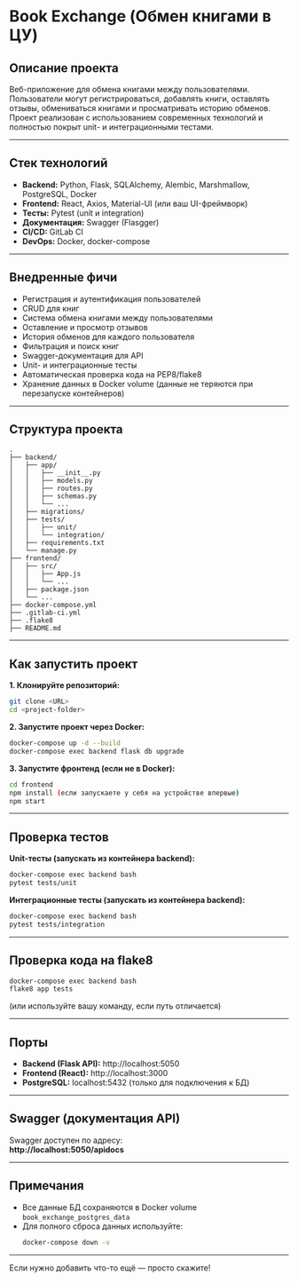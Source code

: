 # Book Exchange (Обмен книгами в ЦУ)

## Описание проекта

Веб-приложение для обмена книгами между пользователями. Пользователи могут регистрироваться, добавлять книги, оставлять отзывы, обмениваться книгами и просматривать историю обменов. Проект реализован с использованием современных технологий и полностью покрыт unit- и интеграционными тестами.

---

## Стек технологий

- **Backend:** Python, Flask, SQLAlchemy, Alembic, Marshmallow, PostgreSQL, Docker
- **Frontend:** React, Axios, Material-UI (или ваш UI-фреймворк)
- **Тесты:** Pytest (unit и integration)
- **Документация:** Swagger (Flasgger)
- **CI/CD:** GitLab CI
- **DevOps:** Docker, docker-compose

---

## Внедренные фичи

- Регистрация и аутентификация пользователей
- CRUD для книг
- Система обмена книгами между пользователями
- Оставление и просмотр отзывов
- История обменов для каждого пользователя
- Фильтрация и поиск книг
- Swagger-документация для API
- Unit- и интеграционные тесты
- Автоматическая проверка кода на PEP8/flake8
- Хранение данных в Docker volume (данные не теряются при перезапуске контейнеров)

---

## Структура проекта

```
.
├── backend/
│   ├── app/
│   │   ├── __init__.py
│   │   ├── models.py
│   │   ├── routes.py
│   │   ├── schemas.py
│   │   └── ...
│   ├── migrations/
│   ├── tests/
│   │   ├── unit/
│   │   └── integration/
│   ├── requirements.txt
│   └── manage.py
├── frontend/
│   ├── src/
│   │   ├── App.js
│   │   └── ...
│   ├── package.json
│   └── ...
├── docker-compose.yml
├── .gitlab-ci.yml
├── .flake8
├── README.md
```

---

## Как запустить проект

**1. Клонируйте репозиторий:**
```bash
git clone <URL>
cd <project-folder>
```

**2. Запустите проект через Docker:**
```bash
docker-compose up -d --build
docker-compose exec backend flask db upgrade
```

**3. Запустите фронтенд (если не в Docker):**
```bash
cd frontend
npm install (если запускаете у себя на устройстве впервые)
npm start
```

---

## Проверка тестов

**Unit-тесты (запускать из контейнера backend):**
```bash
docker-compose exec backend bash
pytest tests/unit
```

**Интеграционные тесты (запускать из контейнера backend):**
```bash
docker-compose exec backend bash
pytest tests/integration
```

---

## Проверка кода на flake8

```bash
docker-compose exec backend bash
flake8 app tests
```
(или используйте вашу команду, если путь отличается)

---

## Порты

- **Backend (Flask API):** http://localhost:5050
- **Frontend (React):** http://localhost:3000
- **PostgreSQL:** localhost:5432 (только для подключения к БД)

---

## Swagger (документация API)

Swagger доступен по адресу:  
**http://localhost:5050/apidocs**

---

## Примечания

- Все данные БД сохраняются в Docker volume `book_exchange_postgres_data`
- Для полного сброса данных используйте:  
  ```bash
  docker-compose down -v
  ```

---

Если нужно добавить что-то ещё — просто скажите!